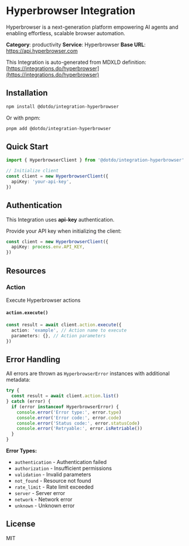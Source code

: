 # Hyperbrowser Integration

Hyperbrowser is a next-generation platform empowering AI agents and enabling effortless, scalable browser automation.

**Category**: productivity
**Service**: Hyperbrowser
**Base URL**: https://api.hyperbrowser.com

This Integration is auto-generated from MDXLD definition: [https://integrations.do/hyperbrowser](https://integrations.do/hyperbrowser)

## Installation

```bash
npm install @dotdo/integration-hyperbrowser
```

Or with pnpm:

```bash
pnpm add @dotdo/integration-hyperbrowser
```

## Quick Start

```typescript
import { HyperbrowserClient } from '@dotdo/integration-hyperbrowser'

// Initialize client
const client = new HyperbrowserClient({
  apiKey: 'your-api-key',
})
```

## Authentication

This Integration uses **api-key** authentication.

Provide your API key when initializing the client:

```typescript
const client = new HyperbrowserClient({
  apiKey: process.env.API_KEY,
})
```

## Resources

### Action

Execute Hyperbrowser actions

#### `action.execute()`

```typescript
const result = await client.action.execute({
  action: 'example', // Action name to execute
  parameters: {}, // Action parameters
})
```

## Error Handling

All errors are thrown as `HyperbrowserError` instances with additional metadata:

```typescript
try {
  const result = await client.action.list()
} catch (error) {
  if (error instanceof HyperbrowserError) {
    console.error('Error type:', error.type)
    console.error('Error code:', error.code)
    console.error('Status code:', error.statusCode)
    console.error('Retryable:', error.isRetriable())
  }
}
```

**Error Types:**

- `authentication` - Authentication failed
- `authorization` - Insufficient permissions
- `validation` - Invalid parameters
- `not_found` - Resource not found
- `rate_limit` - Rate limit exceeded
- `server` - Server error
- `network` - Network error
- `unknown` - Unknown error

## License

MIT
